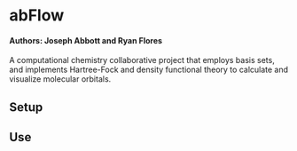 # abFlow
#### Authors: Joseph Abbott and Ryan Flores
A computational chemistry collaborative project that employs basis sets, and implements Hartree-Fock and density functional theory to calculate and visualize molecular orbitals.  


## Setup


## Use
 
